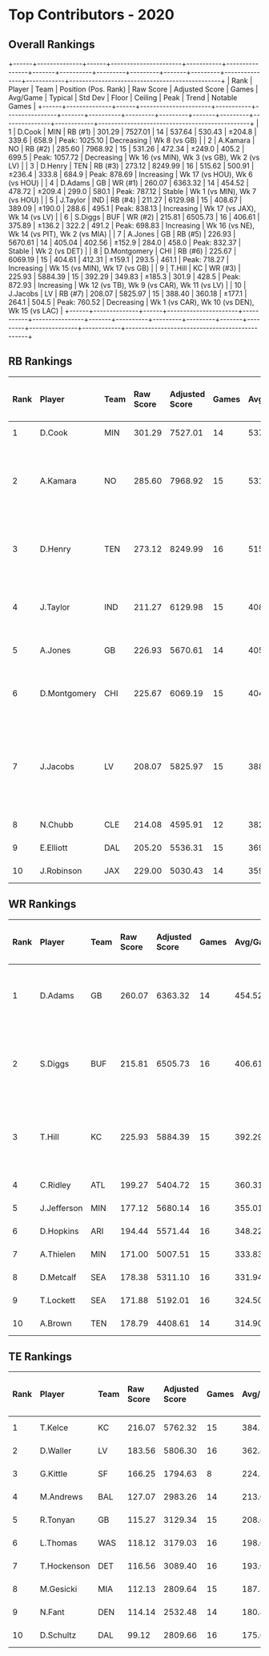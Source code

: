 # Top Contributors - 2020

## Overall Rankings

+------+--------------+------+----------------------+-----------+----------------+-------+----------+---------+---------+-------+---------+---------------+------------+-----------------------------------------------+
| Rank | Player       | Team | Position (Pos. Rank) | Raw Score | Adjusted Score | Games | Avg/Game | Typical | Std Dev | Floor | Ceiling | Peak          | Trend      | Notable Games                                 |
+------+--------------+------+----------------------+-----------+----------------+-------+----------+---------+---------+-------+---------+---------------+------------+-----------------------------------------------+
| 1    | D.Cook       | MIN  | RB (#1)              | 301.29    | 7527.01        | 14    | 537.64   | 530.43  | ±204.8  | 339.6 | 658.9   | Peak: 1025.10 | Decreasing | Wk 8 (vs GB)                                  |
| 2    | A.Kamara     | NO   | RB (#2)              | 285.60    | 7968.92        | 15    | 531.26   | 472.34  | ±249.0  | 405.2 | 699.5   | Peak: 1057.72 | Decreasing | Wk 16 (vs MIN), Wk 3 (vs GB), Wk 2 (vs LV)    |
| 3    | D.Henry      | TEN  | RB (#3)              | 273.12    | 8249.99        | 16    | 515.62   | 500.91  | ±236.4  | 333.8 | 684.9   | Peak: 878.69  | Increasing | Wk 17 (vs HOU), Wk 6 (vs HOU)                 |
| 4    | D.Adams      | GB   | WR (#1)              | 260.07    | 6363.32        | 14    | 454.52   | 478.72  | ±209.4  | 299.0 | 580.1   | Peak: 787.12  | Stable     | Wk 1 (vs MIN), Wk 7 (vs HOU)                  |
| 5    | J.Taylor     | IND  | RB (#4)              | 211.27    | 6129.98        | 15    | 408.67   | 389.09  | ±190.0  | 288.6 | 495.1   | Peak: 838.13  | Increasing | Wk 17 (vs JAX), Wk 14 (vs LV)                 |
| 6    | S.Diggs      | BUF  | WR (#2)              | 215.81    | 6505.73        | 16    | 406.61   | 375.89  | ±136.2  | 322.2 | 491.2   | Peak: 698.83  | Increasing | Wk 16 (vs NE), Wk 14 (vs PIT), Wk 2 (vs MIA)  |
| 7    | A.Jones      | GB   | RB (#5)              | 226.93    | 5670.61        | 14    | 405.04   | 402.56  | ±152.9  | 284.0 | 458.0   | Peak: 832.37  | Stable     | Wk 2 (vs DET)                                 |
| 8    | D.Montgomery | CHI  | RB (#6)              | 225.67    | 6069.19        | 15    | 404.61   | 412.31  | ±159.1  | 293.5 | 461.1   | Peak: 718.27  | Increasing | Wk 15 (vs MIN), Wk 17 (vs GB)                 |
| 9    | T.Hill       | KC   | WR (#3)              | 225.93    | 5884.39        | 15    | 392.29   | 349.83  | ±185.3  | 301.9 | 428.5   | Peak: 872.93  | Increasing | Wk 12 (vs TB), Wk 9 (vs CAR), Wk 11 (vs LV)   |
| 10   | J.Jacobs     | LV   | RB (#7)              | 208.07    | 5825.97        | 15    | 388.40   | 360.18  | ±177.1  | 264.1 | 504.5   | Peak: 760.52  | Decreasing | Wk 1 (vs CAR), Wk 10 (vs DEN), Wk 15 (vs LAC) |
+------+--------------+------+----------------------+-----------+----------------+-------+----------+---------+---------+-------+---------+---------------+------------+-----------------------------------------------+

## RB Rankings

| Rank | Player       | Team | Raw Score | Adjusted Score | Games | Avg/Game | Typical | Std Dev | Floor | Ceiling | Peak          | Trend      | Notable Games (>150% Typical)                 |
| :----| :------------| :----| :---------| :--------------| :-----| :--------| :-------| :-------| :-----| :-------| :-------------| :----------| :---------------------------------------------|
| 1    | D.Cook       | MIN  | 301.29    | 7527.01        | 14    | 537.64   | 530.43  | ±204.8  | 339.6 | 658.9   | Peak: 1025.10 | Decreasing | Wk 8 (vs GB)                                  |
| 2    | A.Kamara     | NO   | 285.60    | 7968.92        | 15    | 531.26   | 472.34  | ±249.0  | 405.2 | 699.5   | Peak: 1057.72 | Decreasing | Wk 16 (vs MIN), Wk 3 (vs GB), Wk 2 (vs LV)    |
| 3    | D.Henry      | TEN  | 273.12    | 8249.99        | 16    | 515.62   | 500.91  | ±236.4  | 333.8 | 684.9   | Peak: 878.69  | Increasing | Wk 17 (vs HOU), Wk 6 (vs HOU)                 |
| 4    | J.Taylor     | IND  | 211.27    | 6129.98        | 15    | 408.67   | 389.09  | ±190.0  | 288.6 | 495.1   | Peak: 838.13  | Increasing | Wk 17 (vs JAX), Wk 14 (vs LV)                 |
| 5    | A.Jones      | GB   | 226.93    | 5670.61        | 14    | 405.04   | 402.56  | ±152.9  | 284.0 | 458.0   | Peak: 832.37  | Stable     | Wk 2 (vs DET)                                 |
| 6    | D.Montgomery | CHI  | 225.67    | 6069.19        | 15    | 404.61   | 412.31  | ±159.1  | 293.5 | 461.1   | Peak: 718.27  | Increasing | Wk 15 (vs MIN), Wk 17 (vs GB)                 |
| 7    | J.Jacobs     | LV   | 208.07    | 5825.97        | 15    | 388.40   | 360.18  | ±177.1  | 264.1 | 504.5   | Peak: 760.52  | Decreasing | Wk 1 (vs CAR), Wk 10 (vs DEN), Wk 15 (vs LAC) |
| 8    | N.Chubb      | CLE  | 214.08    | 4595.91        | 12    | 382.99   | 370.25  | ±158.4  | 328.4 | 496.4   | Peak: 657.06  | Stable     |                                               |
| 9    | E.Elliott    | DAL  | 205.20    | 5536.31        | 15    | 369.09   | 359.70  | ±146.5  | 286.4 | 505.1   | Peak: 651.04  | Decreasing |                                               |
| 10   | J.Robinson   | JAX  | 229.00    | 5030.43        | 14    | 359.32   | 348.33  | ±124.1  | 244.1 | 437.1   | Peak: 635.66  | Stable     |                                               |

## WR Rankings

| Rank | Player      | Team | Raw Score | Adjusted Score | Games | Avg/Game | Typical | Std Dev | Floor | Ceiling | Peak         | Trend      | Notable Games (>150% Typical)                |
| :----| :-----------| :----| :---------| :--------------| :-----| :--------| :-------| :-------| :-----| :-------| :------------| :----------| :--------------------------------------------|
| 1    | D.Adams     | GB   | 260.07    | 6363.32        | 14    | 454.52   | 478.72  | ±209.4  | 299.0 | 580.1   | Peak: 787.12 | Stable     | Wk 1 (vs MIN), Wk 7 (vs HOU)                 |
| 2    | S.Diggs     | BUF  | 215.81    | 6505.73        | 16    | 406.61   | 375.89  | ±136.2  | 322.2 | 491.2   | Peak: 698.83 | Increasing | Wk 16 (vs NE), Wk 14 (vs PIT), Wk 2 (vs MIA) |
| 3    | T.Hill      | KC   | 225.93    | 5884.39        | 15    | 392.29   | 349.83  | ±185.3  | 301.9 | 428.5   | Peak: 872.93 | Increasing | Wk 12 (vs TB), Wk 9 (vs CAR), Wk 11 (vs LV)  |
| 4    | C.Ridley    | ATL  | 199.27    | 5404.72        | 15    | 360.31   | 368.26  | ±155.1  | 289.4 | 508.4   | Peak: 581.38 | Stable     |                                              |
| 5    | J.Jefferson | MIN  | 177.12    | 5680.14        | 16    | 355.01   | 348.88  | ±196.4  | 178.4 | 545.4   | Peak: 603.31 | Increasing |                                              |
| 6    | D.Hopkins   | ARI  | 194.44    | 5571.44        | 16    | 348.22   | 339.72  | ±152.7  | 211.1 | 455.6   | Peak: 574.46 | Stable     |                                              |
| 7    | A.Thielen   | MIN  | 171.00    | 5007.51        | 15    | 333.83   | 251.52  | ±189.5  | 171.7 | 489.6   | Peak: 655.93 | Increasing |                                              |
| 8    | D.Metcalf   | SEA  | 178.38    | 5311.10        | 16    | 331.94   | 304.31  | ±180.4  | 253.9 | 367.4   | Peak: 724.23 | Decreasing |                                              |
| 9    | T.Lockett   | SEA  | 171.88    | 5192.01        | 16    | 324.50   | 206.48  | ±258.6  | 151.9 | 367.3   | Peak: 948.59 | Decreasing |                                              |
| 10   | A.Brown     | TEN  | 178.79    | 4408.61        | 14    | 314.90   | 326.24  | ±143.3  | 207.0 | 398.0   | Peak: 610.42 | Stable     |                                              |

## TE Rankings

| Rank | Player      | Team | Raw Score | Adjusted Score | Games | Avg/Game | Typical | Std Dev | Floor | Ceiling | Peak         | Trend      | Notable Games (>150% Typical) |
| :----| :-----------| :----| :---------| :--------------| :-----| :--------| :-------| :-------| :-----| :-------| :------------| :----------| :-----------------------------|
| 1    | T.Kelce     | KC   | 216.07    | 5762.32        | 15    | 384.15   | 406.54  | ±130.8  | 294.1 | 465.2   | Peak: 568.41 | Increasing |                               |
| 2    | D.Waller    | LV   | 183.56    | 5806.30        | 16    | 362.89   | 303.02  | ±224.4  | 231.2 | 460.7   | Peak: 865.99 | Increasing |                               |
| 3    | G.Kittle    | SF   | 166.25    | 1794.63        | 8     | 224.33   | 171.86  | ±162.3  | 136.8 | 225.6   | Peak: 784.86 | Decreasing |                               |
| 4    | M.Andrews   | BAL  | 127.07    | 2983.26        | 14    | 213.09   | 255.01  | ±105.7  | 113.5 | 269.0   | Peak: 404.72 | Increasing |                               |
| 5    | R.Tonyan    | GB   | 115.27    | 3129.34        | 15    | 208.62   | 171.31  | ±132.9  | 129.8 | 281.1   | Peak: 577.64 | Increasing |                               |
| 6    | L.Thomas    | WAS  | 118.12    | 3179.03        | 16    | 198.69   | 211.39  | ±112.5  | 116.2 | 236.6   | Peak: 408.62 | Increasing |                               |
| 7    | T.Hockenson | DET  | 116.56    | 3089.40        | 16    | 193.09   | 192.91  | ±82.4   | 142.8 | 243.0   | Peak: 298.36 | Decreasing |                               |
| 8    | M.Gesicki   | MIA  | 112.13    | 2809.64        | 15    | 187.31   | 153.79  | ±140.0  | 130.4 | 226.9   | Peak: 517.30 | Increasing |                               |
| 9    | N.Fant      | DEN  | 114.14    | 2532.48        | 14    | 180.89   | 178.73  | ±80.9   | 113.4 | 220.5   | Peak: 338.05 | Stable     |                               |
| 10   | D.Schultz   | DAL  | 99.12     | 2809.66        | 16    | 175.60   | 163.94  | ±95.2   | 118.2 | 236.4   | Peak: 375.66 | Stable     |                               |

